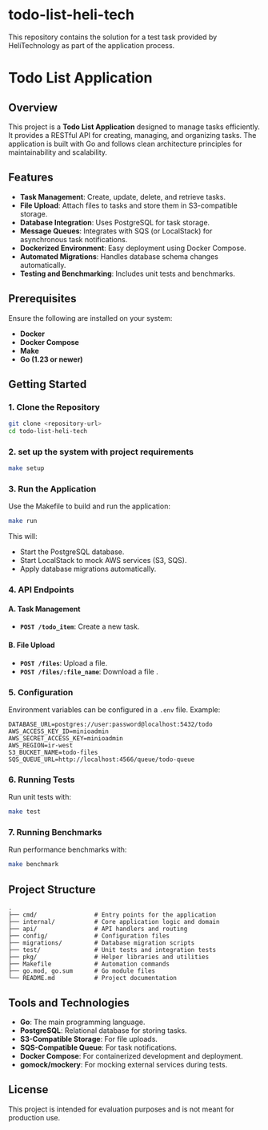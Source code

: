 # todo-list-heli-tech
This repository contains the solution for a test task provided by HeliTechnology as part of the application process.




# Todo List Application

## Overview

This project is a **Todo List Application** designed to manage tasks efficiently. It provides a RESTful API for creating, managing, and organizing tasks. The application is built with Go and follows clean architecture principles for maintainability and scalability.

## Features

- **Task Management**: Create, update, delete, and retrieve tasks.
- **File Upload**: Attach files to tasks and store them in S3-compatible storage.
- **Database Integration**: Uses PostgreSQL for task storage.
- **Message Queues**: Integrates with SQS (or LocalStack) for asynchronous task notifications.
- **Dockerized Environment**: Easy deployment using Docker Compose.
- **Automated Migrations**: Handles database schema changes automatically.
- **Testing and Benchmarking**: Includes unit tests and benchmarks.

## Prerequisites

Ensure the following are installed on your system:

- **Docker**
- **Docker Compose**
- **Make**
- **Go (1.23 or newer)**

## Getting Started

### 1. Clone the Repository

```bash
git clone <repository-url>
cd todo-list-heli-tech
```

### 2. set up the system with project requirements
```bash
make setup
```

### 3. Run the Application

Use the Makefile to build and run the application:

```bash
make run
```

This will:

- Start the PostgreSQL database.
- Start LocalStack to mock AWS services (S3, SQS).
- Apply database migrations automatically.

### 4. API Endpoints

#### A. **Task Management**

- **`POST /todo_item`**: Create a new task.

#### B. **File Upload**

- **`POST /files`**: Upload a file.
- **`POST /files/:file_name`**: Download a file .

### 5. Configuration

Environment variables can be configured in a `.env` file. Example:

```env
DATABASE_URL=postgres://user:password@localhost:5432/todo
AWS_ACCESS_KEY_ID=minioadmin
AWS_SECRET_ACCESS_KEY=minioadmin
AWS_REGION=ir-west
S3_BUCKET_NAME=todo-files
SQS_QUEUE_URL=http://localhost:4566/queue/todo-queue
```

### 6. Running Tests

Run unit tests with:

```bash
make test
```

### 7. Running Benchmarks

Run performance benchmarks with:

```bash
make benchmark
```

## Project Structure

```plaintext
.
├── cmd/                # Entry points for the application
├── internal/           # Core application logic and domain
├── api/                # API handlers and routing
├── config/             # Configuration files
├── migrations/         # Database migration scripts
├── test/               # Unit tests and integration tests
├── pkg/                # Helper libraries and utilities
├── Makefile            # Automation commands
├── go.mod, go.sum      # Go module files
└── README.md           # Project documentation
```

## Tools and Technologies

- **Go**: The main programming language.
- **PostgreSQL**: Relational database for storing tasks.
- **S3-Compatible Storage**: For file uploads.
- **SQS-Compatible Queue**: For task notifications.
- **Docker Compose**: For containerized development and deployment.
- **gomock/mockery**: For mocking external services during tests.

## License

This project is intended for evaluation purposes and is not meant for production use.
